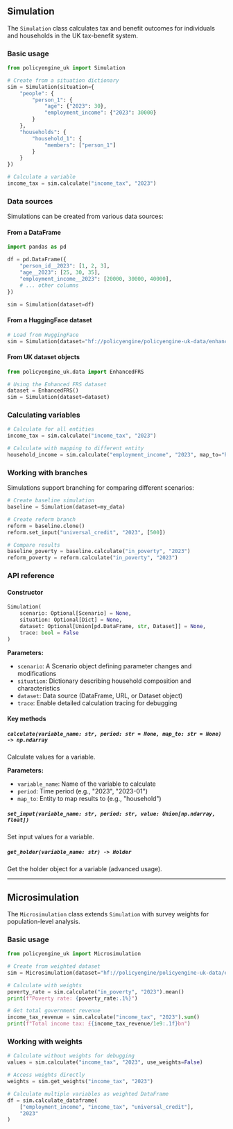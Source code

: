 ## Simulation

The `Simulation` class calculates tax and benefit outcomes for individuals and households in the UK tax-benefit system.

### Basic usage

```python
from policyengine_uk import Simulation

# Create from a situation dictionary
sim = Simulation(situation={
    "people": {
        "person_1": {
            "age": {"2023": 30},
            "employment_income": {"2023": 30000}
        }
    },
    "households": {
        "household_1": {
            "members": ["person_1"]
        }
    }
})

# Calculate a variable
income_tax = sim.calculate("income_tax", "2023")
```

### Data sources

Simulations can be created from various data sources:

#### From a DataFrame

```python
import pandas as pd

df = pd.DataFrame({
    "person_id__2023": [1, 2, 3],
    "age__2023": [25, 30, 35],
    "employment_income__2023": [20000, 30000, 40000],
    # ... other columns
})

sim = Simulation(dataset=df)
```

#### From a HuggingFace dataset

```python
# Load from HuggingFace
sim = Simulation(dataset="hf://policyengine/policyengine-uk-data/enhanced_frs_2023_24.h5")
```

#### From UK dataset objects

```python
from policyengine_uk.data import EnhancedFRS

# Using the Enhanced FRS dataset
dataset = EnhancedFRS()
sim = Simulation(dataset=dataset)
```

### Calculating variables

```python
# Calculate for all entities
income_tax = sim.calculate("income_tax", "2023")

# Calculate with mapping to different entity
household_income = sim.calculate("employment_income", "2023", map_to="household")
```

### Working with branches

Simulations support branching for comparing different scenarios:

```python
# Create baseline simulation
baseline = Simulation(dataset=my_data)

# Create reform branch
reform = baseline.clone()
reform.set_input("universal_credit", "2023", [500])

# Compare results
baseline_poverty = baseline.calculate("in_poverty", "2023")
reform_poverty = reform.calculate("in_poverty", "2023")
```

### API reference

#### Constructor

```python
Simulation(
    scenario: Optional[Scenario] = None,
    situation: Optional[Dict] = None,
    dataset: Optional[Union[pd.DataFrame, str, Dataset]] = None,
    trace: bool = False
)
```

**Parameters:**
- `scenario`: A Scenario object defining parameter changes and modifications
- `situation`: Dictionary describing household composition and characteristics
- `dataset`: Data source (DataFrame, URL, or Dataset object)
- `trace`: Enable detailed calculation tracing for debugging

#### Key methods

##### `calculate(variable_name: str, period: str = None, map_to: str = None) -> np.ndarray`
Calculate values for a variable.

**Parameters:**
- `variable_name`: Name of the variable to calculate
- `period`: Time period (e.g., "2023", "2023-01")
- `map_to`: Entity to map results to (e.g., "household")

##### `set_input(variable_name: str, period: str, value: Union[np.ndarray, float])`
Set input values for a variable.

##### `get_holder(variable_name: str) -> Holder`
Get the holder object for a variable (advanced usage).

---

## Microsimulation

The `Microsimulation` class extends `Simulation` with survey weights for population-level analysis.

### Basic usage

```python
from policyengine_uk import Microsimulation

# Create from weighted dataset
sim = Microsimulation(dataset="hf://policyengine/policyengine-uk-data/enhanced_frs_2023_24.h5")

# Calculate with weights
poverty_rate = sim.calculate("in_poverty", "2023").mean()
print(f"Poverty rate: {poverty_rate:.1%}")

# Get total government revenue
income_tax_revenue = sim.calculate("income_tax", "2023").sum()
print(f"Total income tax: £{income_tax_revenue/1e9:.1f}bn")
```

### Working with weights

```python
# Calculate without weights for debugging
values = sim.calculate("income_tax", "2023", use_weights=False)

# Access weights directly
weights = sim.get_weights("income_tax", "2023")

# Calculate multiple variables as weighted DataFrame
df = sim.calculate_dataframe(
    ["employment_income", "income_tax", "universal_credit"],
    "2023"
)
```
